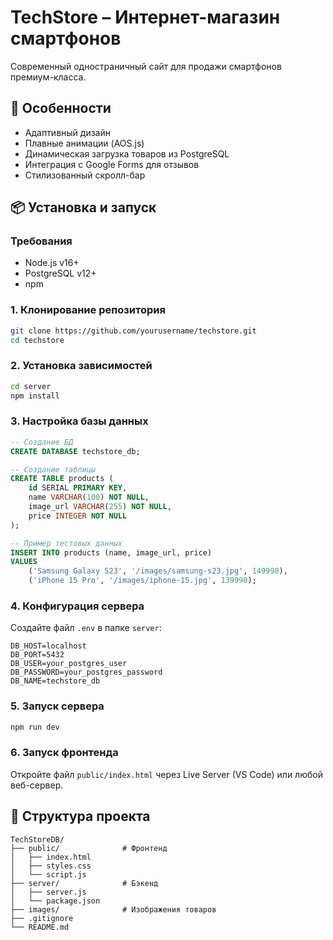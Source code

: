 
# TechStore – Интернет-магазин смартфонов


Современный одностраничный сайт для продажи смартфонов премиум-класса.


## 🚀 Особенности
- Адаптивный дизайн
- Плавные анимации (AOS.js)
- Динамическая загрузка товаров из PostgreSQL
- Интеграция с Google Forms для отзывов
- Стилизованный скролл-бар

## 📦 Установка и запуск

### Требования
- Node.js v16+
- PostgreSQL v12+
- npm

### 1. Клонирование репозитория
```bash
git clone https://github.com/yourusername/techstore.git
cd techstore
```

### 2. Установка зависимостей
```bash
cd server
npm install
```

### 3. Настройка базы данных
```sql
-- Создание БД
CREATE DATABASE techstore_db;

-- Создание таблицы
CREATE TABLE products (
    id SERIAL PRIMARY KEY,
    name VARCHAR(100) NOT NULL,
    image_url VARCHAR(255) NOT NULL,
    price INTEGER NOT NULL
);

-- Пример тестовых данных
INSERT INTO products (name, image_url, price) 
VALUES 
    ('Samsung Galaxy S23', '/images/samsung-s23.jpg', 149990),
    ('iPhone 15 Pro', '/images/iphone-15.jpg', 139990);
```

### 4. Конфигурация сервера
Создайте файл `.env` в папке `server`:
```env
DB_HOST=localhost
DB_PORT=5432
DB_USER=your_postgres_user
DB_PASSWORD=your_postgres_password
DB_NAME=techstore_db
```

### 5. Запуск сервера
```bash
npm run dev
```

### 6. Запуск фронтенда
Откройте файл `public/index.html` через Live Server (VS Code) или любой веб-сервер.


## 📂 Структура проекта
```
TechStoreDB/
├── public/              # Фронтенд
│   ├── index.html
│   ├── styles.css
│   └── script.js
├── server/              # Бэкенд
│   ├── server.js
│   └── package.json
├── images/              # Изображения товаров
├── .gitignore
└── README.md
```

